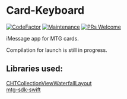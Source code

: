 # Card-Keyboard

[![CodeFactor](https://www.codefactor.io/repository/github/brandonslaght/card-keyboard/badge)](https://www.codefactor.io/repository/github/brandonslaght/card-keyboard)
[![Maintenance](https://img.shields.io/badge/Maintained%3F-yes-green.svg)](https://github.com/BrandonSlaght/Card-Keyboard/graphs/commit-activity)
[![PRs Welcome](https://img.shields.io/badge/PRs%3F-welcome-green.svg)](https://github.com/BrandonSlaght/Card-Keyboard/blob/master/.github/contributing.md)

iMessage app for MTG cards.

Compilation for launch is still in progress.

## Libraries used:

[CHTCollectionViewWaterfallLayout](https://github.com/chiahsien/CHTCollectionViewWaterfallLayout "Link to repo")  
[mtg-sdk-swift](https://github.com/MagicTheGathering/mtg-sdk-swift "Link to repo")  

